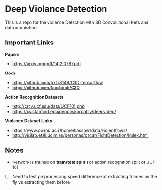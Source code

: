 # Deep Violance Detection

This is a repo for the violence Detection with 3D Convolutional Nets and data acquisition 


## Important Links

**Papers**
- https://arxiv.org/pdf/1412.0767.pdf

**Code**
- https://github.com/hx173149/C3D-tensorflow
- https://github.com/facebook/C3D

**Action Recognition Datasets**
- http://crcv.ucf.edu/data/UCF101.php
- https://cs.stanford.edu/people/karpathy/deepvideo/

**Violance Dataset Links**
- https://www.openu.ac.il/home/hassner/data/violentflows/
- http://visilab.etsii.uclm.es/personas/oscar/FightDetection/index.html

## Notes

- Network is trained on **train/test split 1** of action recognition split of UCF-101
- [ ] Need to test preprocessing speed difference of extracting frames on the fly vs extracting them before